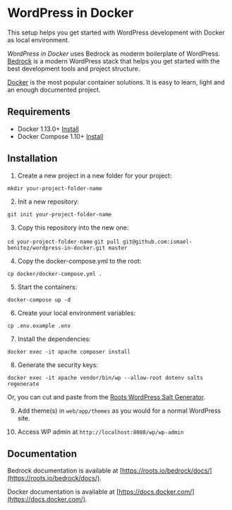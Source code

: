# WordPress in Docker

This setup helps you get started with WordPress development with Docker as local environment.

*WordPress in Docker* uses Bedrock as moderm boilerplate of WordPress. [Bedrock](https://roots.io/bedrock/) is a modern WordPress stack that helps you get started with the best development tools and project structure.

[Docker](https://docs.docker.com/get-started/) is the most popular container solutions. It is easy to learn, light and an enough documented project.

## Requirements

* Docker 1.13.0+ [Install](https://docs.docker.com/engine/installation/)
* Docker Compose 1.10+ [Install](https://docs.docker.com/compose/install/)

## Installation

1. Create a new project in a new folder for your project:

  `mkdir your-project-folder-name`

2. Init a new repository:

  `git init your-project-folder-name`

3. Copy this repository into the new one:

  `cd your-project-folder-name`
  `git pull git@github.com:ismael-benitez/wordpress-in-docker.git master`

4. Copy the docker-compose.yml to the root:

  `cp docker/docker-compose.yml .`

5. Start the containers:

  `docker-compose up -d`

6. Create your local environment variables:

  `cp .env.example .env`

7. Install the dependencies:

  `docker exec -it apache composer install`
  
8. Generate the security keys:

  `docker exec -it apache vendor/bin/wp --allow-root dotenv salts regenerate`

  Or, you can cut and paste from the [Roots WordPress Salt Generator](https://roots.io/salts.html).

9. Add theme(s) in `web/app/themes` as you would for a normal WordPress site.

10. Access WP admin at `http://localhost:8080/wp/wp-admin`

## Documentation

Bedrock documentation is available at [https://roots.io/bedrock/docs/](https://roots.io/bedrock/docs/).

Docker documentation is available at [https://docs.docker.com/](https://docs.docker.com/).

